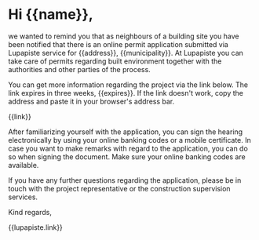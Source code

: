# Hi {{name}},

we wanted to remind you that as neighbours of a building site you have been notified that there is an online permit application submitted via Lupapiste service for {{address}}, {{municipality}}. At Lupapiste you can take care of permits regarding built environment together with the authorities and other parties of the process.

You can get more information regarding the project via the link below. The link expires in three weeks, {{expires}}. If the link doesn't work, copy the address and paste it in your browser's address bar.

{{link}}

After familiarizing yourself with the application, you can sign the hearing electronically by using your online banking codes or a mobile certificate. In case you want to make remarks with regard to the application, you can do so when signing the document. Make sure your online banking codes are available.

If you have any further questions regarding the application, please be in touch with the project representative or the construction supervision services.

Kind regards,

{{lupapiste.link}}